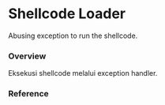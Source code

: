 # Shellcode Loader

Abusing exception to run the shellcode.

### Overview

Eksekusi shellcode melalui exception handler.

### Reference

